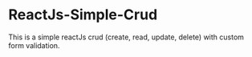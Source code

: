 # ReactJs-Simple-Crud
This is a simple reactJs crud (create, read, update, delete) with custom form validation.
